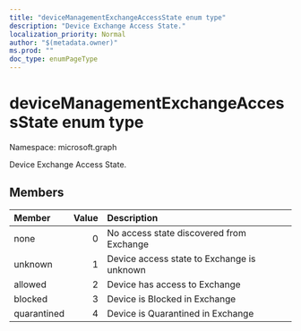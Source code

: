 ```yaml
---
title: "deviceManagementExchangeAccessState enum type"
description: "Device Exchange Access State."
localization_priority: Normal
author: "$(metadata.owner)"
ms.prod: ""
doc_type: enumPageType
---
```


# deviceManagementExchangeAccessState enum type

Namespace: microsoft.graph

Device Exchange Access State.

## Members

| Member      | Value | Description                                |
| :---------- | ----: | :----------------------------------------- |
| none        | 0     | No access state discovered from Exchange   |
| unknown     | 1     | Device access state to Exchange is unknown |
| allowed     | 2     | Device has access to Exchange              |
| blocked     | 3     | Device is Blocked in Exchange              |
| quarantined | 4     | Device is Quarantined in Exchange          |